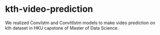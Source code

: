 # kth-video-prediction
We realized Convlstm and Convttlstm models to make video prediction on kth dataset in HKU capstone of Master of Data Science.
